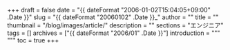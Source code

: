 +++
draft = false
date = "{{ dateFormat "2006-01-02T15:04:05+09:00" .Date }}"
slug = "{{ dateFormat "20060102" .Date }}_"
author = ""
title = ""
thumbnail = "/blog/images/article/"
description = ""
sections = "エンジニア"
tags = []
archives = ["{{ dateFormat "2006/01" .Date }}"]
introduction = """ """
toc = true
+++

